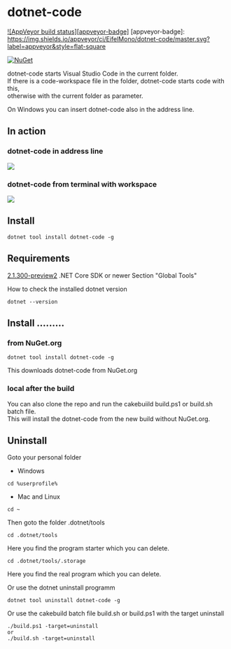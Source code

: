 ﻿
# dotnet-code

[![AppVeyor build status][appveyor-badge]](https://ci.appveyor.com/project/EifelMono/dotnet-code/branch/master)
[appveyor-badge]: https://img.shields.io/appveyor/ci/EifelMono/dotnet-code/master.svg?label=appveyor&style=flat-square

[![NuGet][main-nuget-badge]][main-nuget]

[main-nuget]: https://www.nuget.org/packages/dotnet-code/
[main-nuget-badge]: https://img.shields.io/nuget/v/dotnet-code.svg?style=flat-square&label=nuget

dotnet-code starts Visual Studio Code in the current folder.
<br>If there is a code-workspace file in the folder, dotnet-code starts code with this,
<br>otherwise with the current folder as parameter.

On Windows you can insert dotnet-code also in the address line.

## In action

### dotnet-code in address line 
![](https://github.com/EifelMono/dotnet-code/blob/master/media/dotnet-code.gif)

### dotnet-code from terminal with workspace
![](https://github.com/EifelMono/dotnet-code/blob/master/media/dotnet-code-workspace.gif)
## Install
```
dotnet tool install dotnet-code -g
```

## Requirements

[2.1.300-preview2](https://www.microsoft.com/net/download/dotnet-core/sdk-2.1.300-preview2) .NET Core SDK or newer
Section "Global Tools"

How to check the installed dotnet version
```
dotnet --version
```

## Install .........

### from NuGet.org

```
dotnet tool install dotnet-code -g
```
This downloads dotnet-code from NuGet.org

### local after the build

You can also clone the repo and run the cakebuiild build.ps1 or build.sh batch file.<br>
This will install the dotnet-code from the new build without NuGet.org.

## Uninstall

Goto your personal folder

* Windows
```
cd %userprofile%
```
* Mac and Linux
```
cd ~
``` 
Then goto the folder .dotnet/tools

```
cd .dotnet/tools
```
Here you find the program starter which you can delete.

```
cd .dotnet/tools/.storage
```
Here you find the real program which you can delete.

Or use the dotnet uninstall programm
```
dotnet tool uninstall dotnet-code -g
```

Or use the cakebuild batch file build.sh or build.ps1 with the target uninstall
```
./build.ps1 -target=uninstall
or
./build.sh -target=uninstall
```

